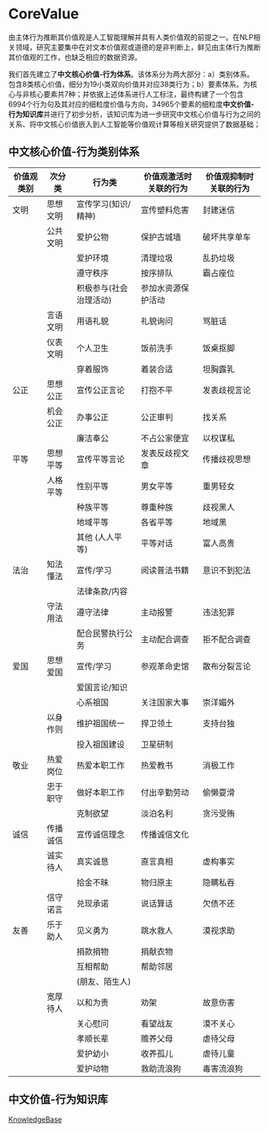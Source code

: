 # CoreValue
由主体行为推断其价值观是人工智能理解并具有人类价值观的前提之一。在NLP相关领域，研究主要集中在对文本价值观或道德的是非判断上，鲜见由主体行为推断其价值观的工作，也缺乏相应的数据资源。


我们首先建立了**中文核心价值-行为体系**。该体系分为两大部分：a）类别体系。包含8类核心价值，细分为19小类双向价值并对应38类行为；b）要素体系。为核心与非核心要素共7种；并依据上述体系进行人工标注，最终构建了一个包含6994个行为句及其对应的细粒度价值与方向，34965个要素的细粒度**中文价值-行为知识库**并进行了初步分析，该知识库为进一步研究中文核心价值与行为之间的关系、将中文核心价值嵌入到人工智能等价值观计算等相关研究提供了数据基础；

## 中文核心价值-行为类别体系

| 价值观类别 | 次分类  | 行为类          | 价值观激活时关联的行为 | 价值观抑制时关联的行为 |
|-------|------|--------------|-------------|-------------|
| 文明    | 思想文明 | 宣传学习(知识/精神)  | 宣传塑料危害      | 封建迷信        |
|       | 公共文明 | 爱护公物         | 保护古城墙       | 破坏共享单车      |
|       |      | 爱护环境         | 清理垃圾        | 乱扔垃圾        |
|       |      | 遵守秩序         | 按序排队        | 霸占座位        |
|       |      | 积极参与(社会治理活动) | 参加水资源保护活动   |             |
|       | 言语文明 | 用语礼貌         | 礼貌询问        | 骂脏话         |
|       | 仪表文明 | 个人卫生         | 饭前洗手        | 饭桌抠脚        |
|       |      | 穿着服饰         | 着装合适        | 坦胸露乳        |
| 公正    | 思想公正 | 宣传公正言论       | 打抱不平        | 发表歧视言论      |
|       | 机会公正 | 办事公正         | 公正审判        | 找关系         |
|       |      | 廉洁奉公         | 不占公家便宜      | 以权谋私        |
| 平等    | 思想平等 | 宣传平等言论       | 发表反歧视文章     | 传播歧视思想      |
|       | 人格平等 | 性别平等         | 男女平等        | 重男轻女        |
|       |      | 种族平等         | 尊重种族        | 歧视黑人        |
|       |      | 地域平等         | 各省平等        | 地域黑         |
|       |      | 其他 (人人平等)    | 平等对话        | 富人高贵        |
| 法治    | 知法懂法 | 宣传/学习        | 阅读普法书籍      | 意识不到犯法      |
|       |      | 法律条款/内容      |             |             |
|       | 守法用法 | 遵守法律         | 主动报警        | 违法犯罪        |
|       |      | 配合民警执行公务     | 主动配合调查      | 拒不配合调查      |
| 爱国    | 思想爱国 | 宣传/学习        | 参观革命史馆      | 散布分裂言论      |
|       |      | 爱国言论/知识      |             |             |
|       |      | 心系祖国         | 关注国家大事      | 崇洋媚外        |
|       | 以身作则 | 维护祖国统一       | 捍卫领土        | 支持台独        |
|       |      | 投入祖国建设       | 卫星研制        |             |
| 敬业    | 热爱岗位 | 热爱本职工作       | 热爱教书        | 消极工作        |
|       | 忠于职守 | 做好本职工作       | 付出辛勤劳动      | 偷懒耍滑        |
|       |      | 克制欲望         | 淡泊名利        | 贪污受贿        |
| 诚信    | 传播诚信 | 宣传诚信理念       | 传播诚信文化      |             |
|       | 诚实待人 | 真实诚恳         | 直言真相        | 虚构事实        |
|       |      | 拾金不昧         | 物归原主        | 隐瞒私吞        |
|       | 信守诺言 | 兑现承诺         | 说话算话        | 欠债不还        |
| 友善    | 乐于助人 | 见义勇为         | 跳水救人        | 漠视求助        |
|       |      | 捐款捐物         | 捐献衣物        |             |
|       |      | 互相帮助         | 帮助邻居        |             |
|       |      | (朋友、陌生人)     |             |             |
|       | 宽厚待人 | 以和为贵         | 劝架          | 故意伤害        |
|       |      | 关心慰问         | 看望战友        | 漠不关心        |
|       |      | 孝顺长辈         | 赡养父母        | 虐待父母        |
|       |      | 爱护幼小         | 收养孤儿        | 虐待儿童        |
|       |      | 爱护动物         | 救助流浪狗       | 毒害流浪狗       |


## 中文价值-行为知识库
[KnowledgeBase](https://github.com/blcunlp/CoreValue/blob/main/KnowledgeBase.xlsx)
